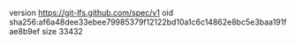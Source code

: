version https://git-lfs.github.com/spec/v1
oid sha256:af6a48dee33ebee79985379f12122bd10a1c6c14862e8bc5e3baa191fae8b9ef
size 33432
